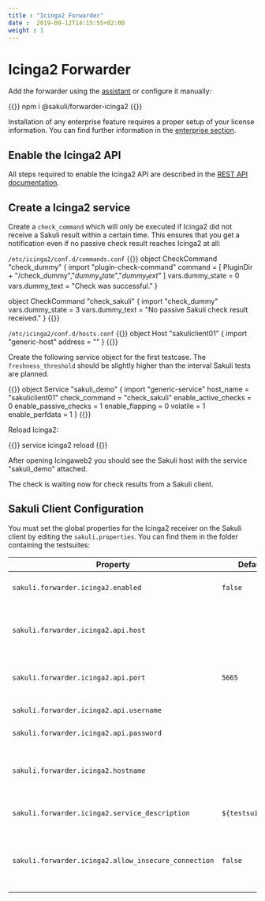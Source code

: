 ```yaml
---
title : "Icinga2 Forwarder"
date :  2019-09-12T14:15:55+02:00
weight : 1
---
```


# Icinga2 Forwarder

Add the forwarder using the [assistant](/docs/enterprise_features/#assisted-setup) or configure it manually:

{{<highlight bash>}}
npm i @sakuli/forwarder-icinga2
{{</highlight>}}

Installation of any enterprise feature requires a proper setup of your license information. You can find further information in the [enterprise section](/docs/enterprise#using-licences-information).


## Enable the Icinga2 API
All steps required to enable the Icinga2 API are described in the <a href="http://docs.icinga.org/icinga2/snapshot/doc/module/icinga2/chapter/icinga2-api" target="_blank" rel="noopener">REST API documentation</a>.

## Create a Icinga2 service

Create a `check_command` which will only be executed if Icinga2 did not receive a Sakuli result within a certain time. This ensures that you get a notification even if no passive check result reaches Icinga2 at all:

`/etc/icinga2/conf.d/commands.conf`
{{<highlight conf>}}
object CheckCommand "check_dummy" {
   import "plugin-check-command"
   command = [
     PluginDir + "/check_dummy","$dummy_state$","$dummy_text$"
   ]
   vars.dummy_state = 0
   vars.dummy_text = "Check was successful."
}

object CheckCommand "check_sakuli" {
   import "check_dummy"
   vars.dummy_state = 3
   vars.dummy_text = "No passive Sakuli check result received."
}
{{</highlight>}}

`/etc/icinga2/conf.d/hosts.conf`
{{<highlight conf>}}
object Host "sakuliclient01" {
   import "generic-host"
   address = "<IP>"
}
{{</highlight>}}

Create the following service object for the first testcase. The `freshness_threshold` should be slightly higher than the interval Sakuli tests are planned.

{{<highlight conf>}}
object Service "sakuli_demo" {
  import "generic-service"
  host_name = "sakuliclient01"
  check_command = "check_sakuli"
  enable_active_checks = 0
  enable_passive_checks = 1
  enable_flapping = 0
  volatile = 1
  enable_perfdata = 1
}
{{</highlight>}}

Reload Icinga2:

{{<highlight bash>}}
service icinga2 reload
{{</highlight>}}

After opening Icingaweb2 you should see the Sakuli host with the service "sakuli_demo" attached.

The check is waiting now for check results from a Sakuli client.

## Sakuli Client Configuration

You must set the global properties for the Icinga2 receiver on the Sakuli client by editing the `sakuli.properties`. You can find them in the folder containing the testsuites:

| Property | Default | Effect |
|----------|---------|--------|
|`sakuli.forwarder.icinga2.enabled` | `false`| Enables result forwarding to Icinga2 |
|`sakuli.forwarder.icinga2.api.host`| | The hostname or IP of the Icinga2 API-endpoints |
|`sakuli.forwarder.icinga2.api.port`| `5665` | The port or IP of the Icinga2 API-endpoints  |
|`sakuli.forwarder.icinga2.api.username` | | API user name  |
|`sakuli.forwarder.icinga2.api.password` | | API user password  |
|`sakuli.forwarder.icinga2.hostname`| | The name of the host object configured in Icinga2 |
|`sakuli.forwarder.icinga2.service_description`| `${testsuite.id}` | The name of the service in Icinga2 |
|`sakuli.forwarder.icinga2.allow_insecure_connection`| `false` | Disable SSL checks. **Never** use this in production environments! |